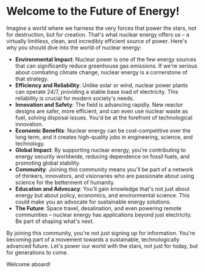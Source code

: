 # Welcome to the Future of Energy!

Imagine a world where we harness the very forces that power the stars, not for destruction, but for creation. That's what nuclear energy offers us – a virtually limitless, clean, and incredibly efficient source of power. Here's why you should dive into the world of nuclear energy:

- **Environmental Impact**: Nuclear power is one of the few energy sources that can significantly reduce greenhouse gas emissions. If we're serious about combating climate change, nuclear energy is a cornerstone of that strategy.
- **Efficiency and Reliability**: Unlike solar or wind, nuclear power plants can operate 24/7, providing a stable base load of electricity. This reliability is crucial for modern society's needs.
- **Innovation and Safety**: The field is advancing rapidly. New reactor designs are safer, more efficient, and can even use nuclear waste as fuel, solving disposal issues. You'd be at the forefront of technological innovation.
- **Economic Benefits**: Nuclear energy can be cost-competitive over the long term, and it creates high-quality jobs in engineering, science, and technology.
- **Global Impact**: By supporting nuclear energy, you're contributing to energy security worldwide, reducing dependence on fossil fuels, and promoting global stability.
- **Community**: Joining this community means you'll be part of a network of thinkers, innovators, and visionaries who are passionate about using science for the betterment of humanity.
- **Education and Advocacy**: You'll gain knowledge that's not just about energy but about policy, economics, and environmental science. This could make you an advocate for sustainable energy solutions.
- **The Future**: Space travel, desalination, and even powering remote communities – nuclear energy has applications beyond just electricity. Be part of shaping what's next.

By joining this community, you're not just signing up for information. You're becoming part of a movement towards a sustainable, technologically advanced future. Let's power our world with the stars, not just for today, but for generations to come.

Welcome aboard!
